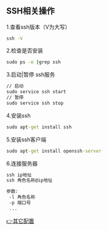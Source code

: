 #

## SSH相关操作

1.查看ssh版本（V为大写）

```cmd
ssh -V
```

2.检查是否安装

```cmd
sudo ps -e |grep ssh
```

3.启动|暂停 ssh服务

```cmd
// 启动
sudo service ssh start
// 暂停
sudo service ssh stop
```

4.安装ssh

```cmd
sudo apt-get install ssh
```

5.安装ssh客户端

```cmd
sudo apt-get install openssh-server
```

6.连接服务器

```cmd
ssh ip地址
ssh 角色名称@ip地址

参数:
 -l 角色名称
 -p 端口号
 ...
```


[👉其它配置](https://blog.csdn.net/netwalk/article/details/12952051)
